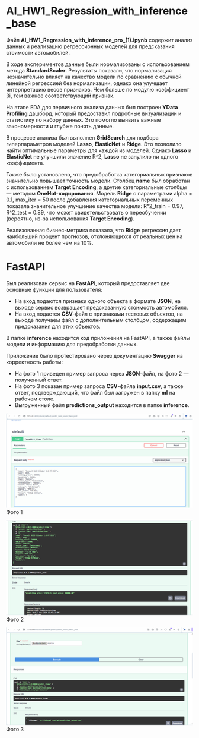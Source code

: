 # AI_HW1_Regression_with_inference_base

Файл **AI_HW1_Regression_with_inference_pro_(1).ipynb** содержит анализ данных и реализацию регрессионных моделей для предсказания стоимости автомобилей.

В ходе экспериментов данные были нормализованы с использованием метода **StandardScaler**. Результаты показали, что нормализация незначительно влияет на качество модели по сравнению с обычной линейной регрессией без нормализации, однако она улучшает интерпретацию весов признаков. Чем больше по модулю коэффициент βi, тем важнее соответствующий признак.

На этапе EDA для первичного анализа данных был построен **YData Profiling** дашборд, который предоставил подробные визуализации и статистику по набору данных. Это помогло выявить важные закономерности и глубже понять данные.

В процессе анализа был выполнен **GridSearch** для подбора гиперпараметров моделей **Lasso**, **ElasticNet** и **Ridge**. Это позволило найти оптимальные параметры для каждой из моделей. Однако **Lasso** и **ElasticNet** не улучшили значение R^2, **Lasso** не занулило ни одного коэффициента.

Также было установлено, что предобработка категориальных признаков значительно повышает точность модели. Столбец **name** был обработан с использованием **Target Encoding**, а другие категориальные столбцы — методом **OneHot-кодирования**. Модель **Ridge** с параметрами alpha = 0.1, max_iter = 50 после добавления категориальных переменных показала значительное улучшение качества модели: R^2_train = 0.97, R^2_test = 0.89, что может свидетельствовать о переобучении (вероятно, из-за использования **Target Encoding**).

Реализованная бизнес-метрика показала, что **Ridge** регрессия дает наибольший процент прогнозов, отклоняющихся от реальных цен на автомобили не более чем на 10%.

# FastAPI

Был реализован сервис на **FastAPI**, который предоставляет две основные функции для пользователя:
- На вход подаются признаки одного объекта в формате **JSON**, на выходе сервис возвращает предсказанную стоимость автомобиля.
- На вход подается **CSV**-файл с признаками тестовых объектов, на выходе получаем файл с дополнительным столбцом, содержащим предсказания для этих объектов.

В папке **inference** находится код приложения на FastAPI, а также файлы модели и информацию для предобработки данных.

Приложение было протестировано через документацию **Swagger** на корректность работы:

- На фото 1 приведен пример запроса через **JSON**-файл, на фото 2 — полученный ответ.
- На фото 3 показан пример запроса **CSV**-файла **input.csv**, а также ответ, подтверждающий, что файл был загружен в папку **ml** на рабочем столе.
- Выгруженный файл **predictions_output** находится в папке **inference**.

![Фото 1](inference/1.jpg)
Фото 1

![Фото 2](inference/2.jpg)
Фото 2

![Фото 3](inference/3.jpg)
Фото 3






